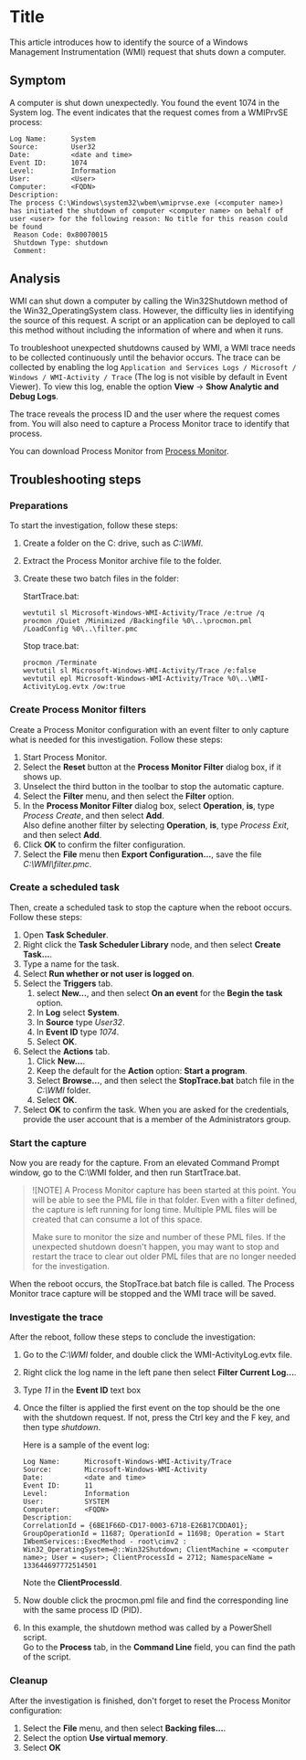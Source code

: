 # Title

This article introduces how to identify the source of a Windows Management Instrumentation \(WMI\) request that shuts down a computer.

## Symptom

A computer is shut down unexpectedly. You found the event 1074 in the System log. The event indicates that the request comes from a WMIPrvSE process:

```output
Log Name:      System
Source:        User32
Date:          <date and time>
Event ID:      1074
Level:         Information
User:          <User>
Computer:      <FQDN>
Description:
The process C:\Windows\system32\wbem\wmiprvse.exe (<computer name>) has initiated the shutdown of computer <computer name> on behalf of user <user> for the following reason: No title for this reason could be found
 Reason Code: 0x80070015
 Shutdown Type: shutdown
 Comment:
```

## Analysis

WMI can shut down a computer by calling the Win32Shutdown method of the Win32_OperatingSystem class. However, the difficulty lies in identifying the source of this request. A script or an application can be deployed to call this method without including the information of where and when it runs.

To troubleshoot unexpected shutdowns caused by WMI, a WMI trace needs to be collected continuously until the behavior occurs. The trace can be collected by enabling the log `Application and Services Logs / Microsoft / Windows / WMI-Activity / Trace` (The log is not visible by default in Event Viewer). To view this log, enable the option **View** -> **Show Analytic and Debug Logs**.

The trace reveals the process ID and the user where the request comes from. You will also need to capture a Process Monitor trace to identify that process.

You can download Process Monitor from [Process Monitor](https://learn.microsoft.com/sysinternals/downloads/procmon).

## Troubleshooting steps

### Preparations

To start the investigation, follow these steps:

1. Create a folder on the C: drive, such as *C:\WMI*.
2. Extract the Process Monitor archive file to the folder.
3. Create these two batch files in the folder:

   StartTrace.bat:

   ```console
   wevtutil sl Microsoft-Windows-WMI-Activity/Trace /e:true /q
   procmon /Quiet /Minimized /Backingfile %0\..\procmon.pml /LoadConfig %0\..\filter.pmc
   ```

   Stop trace.bat:

   ```console
   procmon /Terminate
   wevtutil sl Microsoft-Windows-WMI-Activity/Trace /e:false
   wevtutil epl Microsoft-Windows-WMI-Activity/Trace %0\..\WMI-ActivityLog.evtx /ow:true
   ```

### Create Process Monitor filters

Create a Process Monitor configuration with an event filter to only capture what is needed for this investigation. Follow these steps:

1. Start Process Monitor.
2. Select the **Reset** button at the **Process Monitor Filter** dialog box, if it shows up.
3. Unselect the third button in the toolbar to stop the automatic capture.
4. Select the **Filter** menu, and then select the **Filter** option.
5. In the **Process Monitor Filter** dialog box, select **Operation**, **is**, type *Process Create*, and then select **Add**.  
   Also define another filter by selecting **Operation**, **is**, type *Process Exit*, and then select **Add**.
6. Click **OK** to confirm the filter configuration.
7. Select the **File** menu then **Export Configuration...**, save the file *C:\WMI\filter.pmc*.

### Create a scheduled task

Then, create a scheduled task to stop the capture when the reboot occurs. Follow these steps:

1. Open **Task Scheduler**.
2. Right click the **Task Scheduler Library** node, and then select **Create Task...**.
3. Type a name for the task.
4. Select **Run whether or not user is logged on**.
5. Select the **Triggers** tab.
   1. select **New...**, and then select **On an event** for the **Begin the task** option.
   2. In **Log** select **System**.
   3. In **Source** type *User32*.
   4. In **Event ID** type *1074*.
   5. Select **OK**.
6. Select the **Actions** tab.
   1. Click **New...**.
   2. Keep the default for the **Action** option: **Start a program**.
   3. Select **Browse...**, and then select the **StopTrace.bat** batch file in the *C:\WMI* folder.
   4. Select **OK**.
7. Select **OK** to confirm the task. When you are asked for the credentials, provide the user account that is a member of the Administrators group.

### Start the capture

Now you are ready for the capture. From an elevated Command Prompt window, go to the C:\WMI folder, and then run StartTrace.bat.

> ![NOTE]
> A Process Monitor capture has been started at this point. You will be able to see the PML file in that folder. Even with a filter defined, the capture is left running for long time. Multiple PML files will be created that can consume a lot of this space.
> 
> Make sure to monitor the size and number of these PML files. If the unexpected shutdown doesn't happen, you may want to stop and restart the trace to clear out older PML files that are no longer needed for the investigation.

When the reboot occurs, the StopTrace.bat batch file is called. The Process Monitor trace capture will be stopped and the WMI trace will be saved.

### Investigate the trace

After the reboot, follow these steps to conclude the investigation:

1. Go to the *C:\WMI* folder, and double click the WMI-ActivityLog.evtx file.
2. Right click the log name in the left pane then select **Filter Current Log...**.
3. Type *11* in the **Event ID** text box
4. Once the filter is applied the first event on the top should be the one with the shutdown request. If not, press the Ctrl key and the F key, and then type *shutdown*.

   Here is a sample of the event log:

   ```output
   Log Name:      Microsoft-Windows-WMI-Activity/Trace
   Source:        Microsoft-Windows-WMI-Activity
   Date:          <date and time>
   Event ID:      11
   Level:         Information
   User:          SYSTEM
   Computer:      <FQDN>
   Description:
   CorrelationId = {6BE1F66D-CD17-0003-6718-E26B17CDDA01}; GroupOperationId = 11687; OperationId = 11698; Operation = Start IWbemServices::ExecMethod - root\cimv2 : Win32_OperatingSystem=@::Win32Shutdown; ClientMachine = <computer name>; User = <user>; ClientProcessId = 2712; NamespaceName = 133644697772514501
   ```

   Note the **ClientProcessId**.

5. Now double click the procmon.pml file and find the corresponding line with the same process ID \(PID\).
6. In this example, the shutdown method was called by a PowerShell script.  
   Go to the **Process** tab, in the **Command Line** field, you can find the path of the script.

### Cleanup

After the investigation is finished, don't forget to reset the Process Monitor configuration:

1. Select the **File** menu, and then select **Backing files...**.
2. Select the option **Use virtual memory**.
3. Select **OK**

